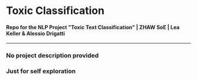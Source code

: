 # Toxic Classification
#### Repo for the NLP Project "Toxic Text Classification" | ZHAW SoE | Lea Keller & Alessio Drigatti
-----

### No project description provided
### Just for self exploration
